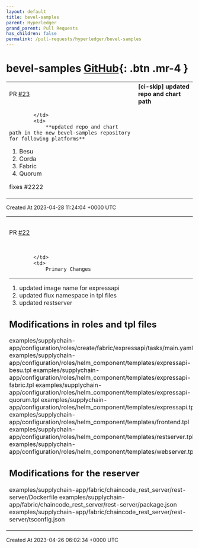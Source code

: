 ```yaml
---
layout: default
title: bevel-samples
parent: Hyperledger
grand_parent: Pull Requests
has_children: false
permalink: /pull-requests/hyperledger/bevel-samples
---
```


# bevel-samples <span class="fs-3 right-align">[GitHub](https://github.com/hyperledger/bevel-samples){: .btn .mr-4 }</span>


<div>
    <table>
        <tr>
            <td>
                PR <a href="https://github.com/hyperledger/bevel-samples/pull/23" class=".btn">#23</a>
            </td>
            <td>
                <b>
                    [ci-skip] updated repo and chart path
                </b>
            </td>
        </tr>
        <tr>
            <td>
                
            </td>
            <td>
                **updated repo and chart path in the new bevel-samples repository for following platforms**

  1. Besu
  2. Corda
  3. Fabric
  4. Quorum

fixes #2222
            </td>
        </tr>
    </table>
    <div class="right-align">
        Created At 2023-04-28 11:24:04 +0000 UTC
    </div>
</div>

<div>
    <table>
        <tr>
            <td>
                PR <a href="https://github.com/hyperledger/bevel-samples/pull/22" class=".btn">#22</a>
            </td>
            <td>
                <b>
                    [chore] merge from main
                </b>
            </td>
        </tr>
        <tr>
            <td>
                
            </td>
            <td>
                Primary Changes
--------------
1. updated image name for expressapi
2. updated flux namespace in tpl files
2. updated restserver

Modifications in roles and tpl files
-----------------------
 examples/supplychain-app/configuration/roles/create/fabric/expressapi/tasks/main.yaml
 examples/supplychain-app/configuration/roles/helm_component/templates/expressapi-besu.tpl
 examples/supplychain-app/configuration/roles/helm_component/templates/expressapi-fabric.tpl
 examples/supplychain-app/configuration/roles/helm_component/templates/expressapi-quorum.tpl
 examples/supplychain-app/configuration/roles/helm_component/templates/expressapi.tpl
 examples/supplychain-app/configuration/roles/helm_component/templates/frontend.tpl
 examples/supplychain-app/configuration/roles/helm_component/templates/restserver.tpl
 examples/supplychain-app/configuration/roles/helm_component/templates/webserver.tpl

Modifications for the reserver
-------------------------
 examples/supplychain-app/fabric/chaincode_rest_server/rest-server/Dockerfile
 examples/supplychain-app/fabric/chaincode_rest_server/rest-server/package.json
 examples/supplychain-app/fabric/chaincode_rest_server/rest-server/tsconfig.json
            </td>
        </tr>
    </table>
    <div class="right-align">
        Created At 2023-04-26 06:02:34 +0000 UTC
    </div>
</div>

